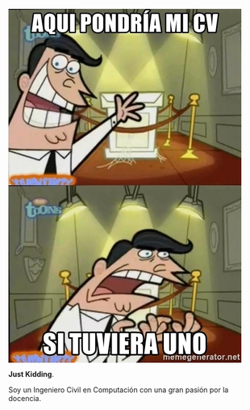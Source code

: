 <img align="center" src="meme.jpg"></img> 

**Just Kidding**.

Soy un Ingeniero Civil en Computación con una gran pasión por la docencia.
